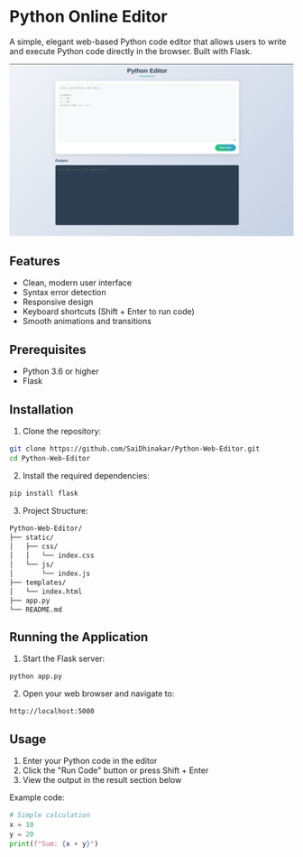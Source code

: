 # Python Online Editor

A simple, elegant web-based Python code editor that allows users to write and execute Python code directly in the browser. Built with Flask.

![Python Editor Screenshot](image.png)
## Features

- Clean, modern user interface
- Syntax error detection
- Responsive design
- Keyboard shortcuts (Shift + Enter to run code)
- Smooth animations and transitions

## Prerequisites

- Python 3.6 or higher
- Flask

## Installation

1. Clone the repository:
```bash
git clone https://github.com/SaiDhinakar/Python-Web-Editor.git
cd Python-Web-Editor
```

2. Install the required dependencies:
```bash
pip install flask
```

3. Project Structure:
```
Python-Web-Editor/
├── static/
│   ├── css/
│   │   └── index.css
│   └── js/
│       └── index.js
├── templates/
│   └── index.html
├── app.py
└── README.md
```

## Running the Application

1. Start the Flask server:
```bash
python app.py
```

2. Open your web browser and navigate to:
```
http://localhost:5000
```

## Usage

1. Enter your Python code in the editor
2. Click the "Run Code" button or press Shift + Enter
3. View the output in the result section below

Example code:
```python
# Simple calculation
x = 10
y = 20
print(f"Sum: {x + y}")
```

